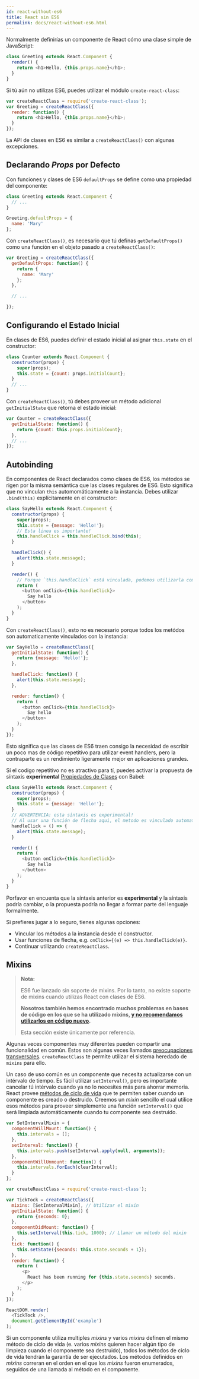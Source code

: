 ```yaml
---
id: react-without-es6
title: React sin ES6
permalink: docs/react-without-es6.html
---
```


Normalmente definirías un componente de React cómo una clase simple de JavaScript:

```javascript
class Greeting extends React.Component {
  render() {
    return <h1>Hello, {this.props.name}</h1>;
  }
}
```

Si tú aún no utilizas ES6, puedes utilizar el módulo `create-react-class`:


```javascript
var createReactClass = require('create-react-class');
var Greeting = createReactClass({
  render: function() {
    return <h1>Hello, {this.props.name}</h1>;
  }
});
```

La API de clases en ES6 es similar a `createReactClass()` con algunas excepciones.

## Declarando _Props_ por Defecto

Con funciones y clases de ES6 `defaultProps` se define como una propiedad del componente:

```javascript
class Greeting extends React.Component {
  // ...
}

Greeting.defaultProps = {
  name: 'Mary'
};
```

Con `createReactClass()`, es necesario que tú definas `getDefaultProps()` como una función en el objeto pasado a `createReactClass()`:

```javascript
var Greeting = createReactClass({
  getDefaultProps: function() {
    return {
      name: 'Mary'
    };
  },

  // ...

});
```

## Configurando el Estado Inicial

En clases de ES6, puedes definir el estado inicial al asignar `this.state` en el constructor:

```javascript
class Counter extends React.Component {
  constructor(props) {
    super(props);
    this.state = {count: props.initialCount};
  }
  // ...
}
```

Con `createReactClass()`, tú debes proveer un método adicional `getInitialState` que retorna el estado inicial:

```javascript
var Counter = createReactClass({
  getInitialState: function() {
    return {count: this.props.initialCount};
  },
  // ...
});
```

## Autobinding

En componentes de React declarados como clases de ES6, los métodos se rigen por la misma semántica que las clases regulares de ES6. Esto significa que no vinculan `this` automomáticamente a la instancia. Debes utilizar `.bind(this)` explícitamente en el constructor:

```javascript
class SayHello extends React.Component {
  constructor(props) {
    super(props);
    this.state = {message: 'Hello!'};
    // Esta linea es importante!
    this.handleClick = this.handleClick.bind(this);
  }

  handleClick() {
    alert(this.state.message);
  }

  render() {
    // Porque `this.handleClick` está vinculada, podemos utilizarla como un event handler
    return (
      <button onClick={this.handleClick}>
        Say hello
      </button>
    );
  }
}
```

Con `createReactClass()`, esto no es necesario porque todos los metódos son automaticamente vinculados con la instancia:

```javascript
var SayHello = createReactClass({
  getInitialState: function() {
    return {message: 'Hello!'};
  },

  handleClick: function() {
    alert(this.state.message);
  },

  render: function() {
    return (
      <button onClick={this.handleClick}>
        Say hello
      </button>
    );
  }
});
```

Esto significa que las clases de ES6 traen consigo la necesidad de escribir un poco mas de código repetitivo para utilizar event handlers, pero la contraparte es un rendimiento ligeramente mejor en aplicaciones grandes.

Sí el codigo repetitivo no es atractivo para tí, puedes activar la propuesta de síntaxis **experimental** [Propiedades de Clases](https://babeljs.io/docs/plugins/transform-class-properties/) con Babel:


```javascript
class SayHello extends React.Component {
  constructor(props) {
    super(props);
    this.state = {message: 'Hello!'};
  }
  // ADVERTENCIA: esta síntaxis es experimental!
  // Al usar una función de flecha aqui, el metodo es vinculado automaticamente:
  handleClick = () => {
    alert(this.state.message);
  }

  render() {
    return (
      <button onClick={this.handleClick}>
        Say hello
      </button>
    );
  }
}
```

Porfavor en encuenta que la síntaxis anterior es **experimental** y la síntaxis podría cambiar, o la propuesta podría no llegar a formar parte del lenguaje formalmente.

Si prefieres jugar a lo seguro, tienes algunas opciones:

* Vincular los métodos a la instancia desde el constructor.
* Usar funciones de flecha, e.g. `onClick={(e) => this.handleClick(e)}`.
* Continuar utilizando `createReactClass`.

## Mixins

>**Nota:**
>
>ES6 fue lanzado sin soporte de mixins. Por lo tanto, no existe soporte de mixins cuando utilizas React con clases de ES6.
>
>**Nosotros también hemos encontrado muchos problemas en bases de código en los que se ha utilizado mixins, [y no recomendamos utilizarlos en código nuevo](/blog/2016/07/13/mixins-considered-harmful.html).**
>
>Esta sección existe únicamente por referencia.

Algunas veces componentes muy diferentes pueden compartir una funcionalidad en común. Estos son algunas veces llamados [preocupaciones transversales](https://en.wikipedia.org/wiki/Cross-cutting_concern). `createReactClass` te permite utilizar el sistema heredado de `mixins` para ello.

Un caso de uso común es un componente que necesita actualizarse con un intérvalo de tiempo. Es fácil utilizar `setInterval()`, pero es importante cancelar tú intérvalo cuando ya no lo necesites más para ahorrar memoria. React provee [métodos de ciclo de vida](/docs/react-component.html#the-component-lifecycle) que te permiten saber cuando un componente es creado o destruido. Creemos un _mixin_ sencillo el cual utilice esos métodos para proveer simplemente una función `setInterval()` que será limpiada automáticamente cuando tu componente sea destruido.

```javascript
var SetIntervalMixin = {
  componentWillMount: function() {
    this.intervals = [];
  },
  setInterval: function() {
    this.intervals.push(setInterval.apply(null, arguments));
  },
  componentWillUnmount: function() {
    this.intervals.forEach(clearInterval);
  }
};

var createReactClass = require('create-react-class');

var TickTock = createReactClass({
  mixins: [SetIntervalMixin], // Utilizar el mixin
  getInitialState: function() {
    return {seconds: 0};
  },
  componentDidMount: function() {
    this.setInterval(this.tick, 1000); // Llamar un método del mixin
  },
  tick: function() {
    this.setState({seconds: this.state.seconds + 1});
  },
  render: function() {
    return (
      <p>
        React has been running for {this.state.seconds} seconds.
      </p>
    );
  }
});

ReactDOM.render(
  <TickTock />,
  document.getElementById('example')
);
```

Si un componente utiliza multiples _mixins_ y varios _mixins_ definen el mismo método de ciclo de vida (e. varios _mixins_ quieren hacer algún tipo de limpieza cuando el componente sea destruido), todos los métodos de ciclo de vida tendrán la garantía de ser ejecutados. Los métodos definidos en _mixins_ correran en el orden en el que los _mixins_ fueron enumerados, seguidos de una llamada al método en el componente.
